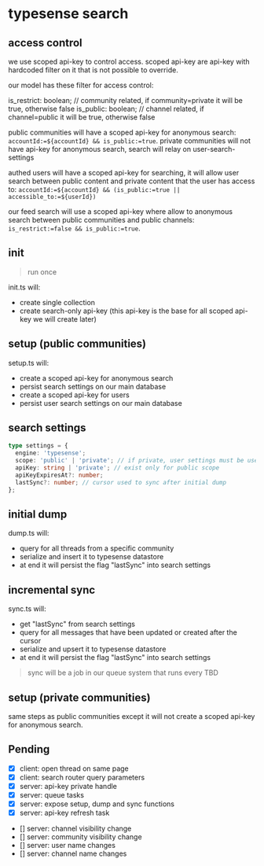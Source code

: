 # typesense search

## access control

we use scoped api-key to control access. scoped api-key are api-key with hardcoded filter on it that is not possible to override.

our model has these filter for access control:

is_restrict: boolean; // community related, if community=private it will be true, otherwise false
is_public: boolean; // channel related, if channel=public it will be true, otherwise false

public communities will have a scoped api-key for anonymous search: `accountId:=${accountId} && is_public:=true`.
private communities will not have api-key for anonymous search, search will relay on user-search-settings

authed users will have a scoped api-key for searching, it will allow user search between public content and private content that the user has access to: `accountId:=${accountId} && (is_public:=true || accessible_to:=${userId})`

our feed search will use a scoped api-key where allow to anonymous search between public communities and public channels: `is_restrict:=false && is_public:=true`.

## init

> run once

init.ts will:

- create single collection
- create search-only api-key (this api-key is the base for all scoped api-key we will create later)

## setup (public communities)

setup.ts will:

- create a scoped api-key for anonymous search
- persist search settings on our main database
- create a scoped api-key for users
- persist user search settings on our main database

## search settings

```ts
type settings = {
  engine: 'typesense';
  scope: 'public' | 'private'; // if private, user settings must be used
  apiKey: string | 'private'; // exist only for public scope
  apiKeyExpiresAt?: number;
  lastSync?: number; // cursor used to sync after initial dump
};
```

## initial dump

dump.ts will:

- query for all threads from a specific community
- serialize and insert it to typesense datastore
- at end it will persist the flag "lastSync" into search settings

## incremental sync

sync.ts will:

- get "lastSync" from search settings
- query for all messages that have been updated or created after the cursor
- serialize and upsert it to typesense datastore
- at end it will persist the flag "lastSync" into search settings

> sync will be a job in our queue system that runs every TBD

## setup (private communities)

same steps as public communities except it will not create a scoped api-key for anonymous search.

## Pending

- [x] client: open thread on same page
- [x] client: search router query parameters
- [x] server: api-key private handle
- [x] server: queue tasks
- [x] server: expose setup, dump and sync functions
- [x] server: api-key refresh task
- [] server: channel visibility change
- [] server: community visibility change
- [] server: user name changes
- [] server: channel name changes
